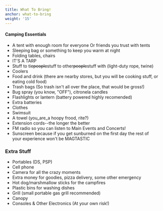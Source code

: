```yaml
---
title: What To Bring!
anchor: what-to-bring
weight: '15'
---
```

#### Camping Essentials

* A tent with enough room for everyone Or friends you trust with tents
* Sleeping bag or something to keep you warm at night
* Folding tables, chairs
* IT'S A TARP
* Stuff to tie~~people~~stuff to other~~people~~stuff with (light-duty rope, twine)
* Coolers
* Food and drink (there are nearby stores, but you will be cooking stuff, or eating cold food)
* Trash bags (So trash isn't all over the place, that would be gross!)
* Bug spray (you know, "OFF"), citronela candles
* Flashlights or lantern (battery powered highly recomended)
* Extra batteries
* Clothes
* Swimsuit
* A towel (you_are_a hoopy frood, rite?)
* Extension cords--the longer the better
* FM radio so you can listen to Main Events and Concerts!
* Sunscreen because if you get sunburned on the first day the rest of your experience won't be MAGTASTIC

### Extra Stuff

* Portables (DS, PSP)
* Cell phone
* Camera for all the crazy moments
* Extra money for goodies, pizza delivery, some other emergency
* Hot dog/marshmallow sticks for the campfires
* Plastic bins for washing dishes
* Grill (small portable gas grill recommended)
* Canopy
* Consoles & Other Electronics (At your own risk!)
